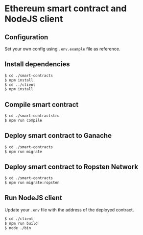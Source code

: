 # Ethereum smart contract and NodeJS client

## Configuration

Set your own config using `.env.example` file as reference.

## Install dependencies

```bash
$ cd ./smart-contracts
$ npm install
$ cd ../client
$ npm install
```

## Compile smart contract

```bash
$ cd ./smart-contractstru
$ npm run compile
```

## Deploy smart contract to Ganache

```bash
$ cd ./smart-contracts
$ npm run migrate
```

## Deploy smart contract to Ropsten Network

```bash
$ cd ./smart-contracts
$ npm run migrate:ropsten
```

## Run NodeJS client

Update your `.env` file with the address of the deployed contract.

```bash
$ cd ./client
$ npm run build
$ node ./bin
```

